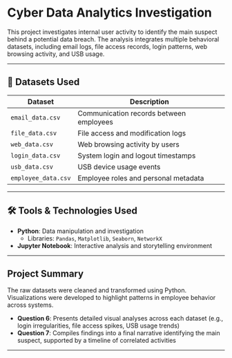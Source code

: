 # Cyber Data Analytics Investigation

This project investigates internal user activity to identify the main suspect behind a potential data breach. The analysis integrates multiple behavioral datasets, including email logs, file access records, login patterns, web browsing activity, and USB usage.

---

## 📁 Datasets Used

| Dataset | Description |
|---------|-------------|
| `email_data.csv` | Communication records between employees |
| `file_data.csv` | File access and modification logs |
| `web_data.csv` | Web browsing activity by users |
| `login_data.csv` | System login and logout timestamps |
| `usb_data.csv` | USB device usage events |
| `employee_data.csv` | Employee roles and personal metadata |

---

## 🛠️ Tools & Technologies Used

- **Python**: Data manipulation and investigation  
  - Libraries: `Pandas`, `Matplotlib`, `Seaborn`, `NetworkX`  
- **Jupyter Notebook**: Interactive analysis and storytelling environment

---

## Project Summary

The raw datasets were cleaned and transformed using Python. Visualizations were developed to highlight patterns in employee behavior across systems.

- **Question 6**: Presents detailed visual analyses across each dataset (e.g., login irregularities, file access spikes, USB usage trends)
- **Question 7**: Compiles findings into a final narrative identifying the main suspect, supported by a timeline of correlated activities

---
